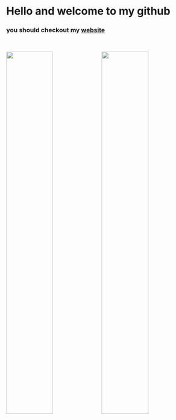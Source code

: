 
<h1>Hello and welcome to my github</h1>
<h3>you should checkout my <a href="http://lewibs.com/">website</a></h3>

<br/>
  <p align="left">
    <img width="49.5%" src="https://github-readme-stats.vercel.app/api?username=lewibs&show_icons=true&theme=gruvbox&hide_border=true" />
    <img width="49.5%" src="https://github-readme-streak-stats.herokuapp.com/?user=lewibs&theme=gruvbox&hide_border=true" /
  </p>
<br>
